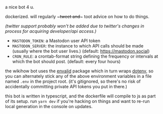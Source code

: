 a nice bot 4 u.

dockerized. will regularly ~~~tweet and~~~ toot advice on how to do things.

_(twitter support probably won't be added due to twitter's changes in process
for acquiring developer/api access.)_


- `MASTODON_TOKEN`: a Mastodon user API token
- `MASTODON_SERVER`: the instance to which API calls should be made (usually
  where the bot user lives.) (default: https://mastodon.social)
- `CRON_RULE`: a crontab-format string defining the frequency or intervals at
  which the bot should post. (default: every four hours)

the wikihow bot uses the [envalid](https://github.com/af/envalid) package which
in turn wraps [dotenv](https://github.com/motdotla/dotenv), so you can
alternately stick any of the above environment variables in a file named `.env`
in the project root. (it's gitignored, so there's no risk of accidentally
committing private API tokens you put in there.)

this bot is written in typescript, and the dockerfile will compile to js as part
of its setup. run `yarn dev` if you're hacking on things and want to re-run
local generation in the console on updates.
